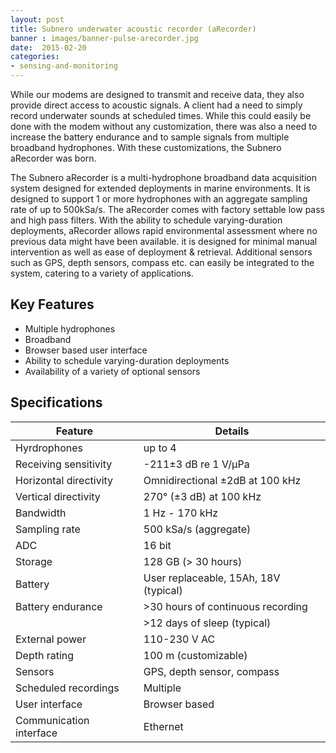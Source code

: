 ```yaml
---
layout: post
title: Subnero underwater acoustic recorder (aRecorder)
banner : images/banner-pulse-arecorder.jpg
date:  2015-02-20
categories:
- sensing-and-monitoring
---
```


While our modems are designed to transmit and receive data, they also provide direct access to acoustic signals. A client had a need to simply record underwater sounds at scheduled times. While this could easily be done with the modem without any customization, there was also a need to increase the battery endurance and to sample signals from multiple broadband hydrophones. With these customizations, the Subnero aRecorder was born.

The Subnero aRecorder is a multi-hydrophone broadband data acquisition system designed for extended deployments in marine environments. It is designed to support 1 or more hydrophones with an aggregate sampling rate of up to 500kSa/s. The aRecorder comes with factory settable low pass and high pass filters. With the ability to schedule varying-duration deployments, aRecorder allows rapid environmental assessment where no previous data might have been available. it is designed for minimal manual intervention as well as ease of deployment & retrieval. Additional sensors such as GPS, depth sensors, compass etc. can easily be integrated to the system, catering to a variety of applications.

## Key Features

- Multiple hydrophones
- Broadband
- Browser based user interface
- Ability to schedule varying-duration deployments
- Availability of a variety of optional sensors

## Specifications

| Feature                 | Details                              |
| ----------------------- | -------------------------------------|
| Hyrdrophones            | up to 4                              |
| Receiving sensitivity   | -211±3 dB re 1 V/μPa                 |
| Horizontal directivity  | Omnidirectional ±2dB at 100 kHz      |
| Vertical directivity    | 270° (±3 dB) at 100 kHz              |
| Bandwidth               | 1 Hz - 170 kHz                       |
| Sampling rate           | 500 kSa/s (aggregate)                |
| ADC                     | 16 bit                               |
| Storage                 | 128 GB (> 30 hours)                  |
| Battery                 | User replaceable, 15Ah, 18V (typical)|
| Battery endurance       | >30 hours of continuous recording    |
|                         | >12 days of sleep (typical)          |
| External power          | 110-230 V AC                         |
| Depth rating            | 100 m (customizable)                 |
| Sensors                 | GPS, depth sensor, compass           |
| Scheduled recordings    | Multiple                             |
| User interface          | Browser based                        |
| Communication interface | Ethernet                             |
